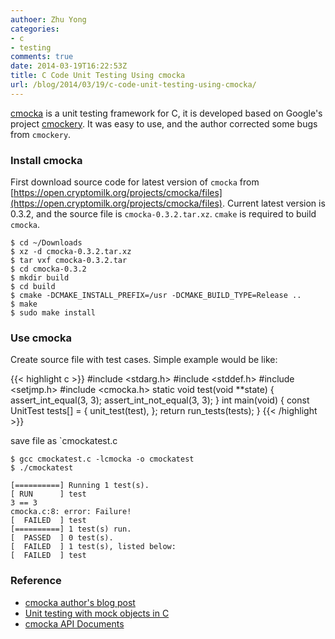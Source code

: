 ```yaml
---
authoer: Zhu Yong
categories:
- c
- testing
comments: true
date: 2014-03-19T16:22:53Z
title: C Code Unit Testing Using cmocka
url: /blog/2014/03/19/c-code-unit-testing-using-cmocka/
---
```


[cmocka](http://cmocka.org/) is a unit testing framework for C, it is developed based on Google's project [cmockery](https://code.google.com/p/cmockery/). It was easy to use, and the author corrected some bugs from `cmockery`. 

### Install cmocka

First download source code for latest version of `cmocka` from [https://open.cryptomilk.org/projects/cmocka/files](https://open.cryptomilk.org/projects/cmocka/files). Current latest version is 0.3.2, and the source file is `cmocka-0.3.2.tar.xz`. `cmake` is required to build `cmocka`. 

    $ cd ~/Downloads
    $ xz -d cmocka-0.3.2.tar.xz
    $ tar vxf cmocka-0.3.2.tar
    $ cd cmocka-0.3.2
    $ mkdir build
    $ cd build
    $ cmake -DCMAKE_INSTALL_PREFIX=/usr -DCMAKE_BUILD_TYPE=Release ..
    $ make
    $ sudo make install
    
### Use cmocka

Create source file with test cases. Simple example would be like:

{{< highlight c >}}
#include <stdarg.h>
#include <stddef.h>
#include <setjmp.h>
#include <cmocka.h>
static void test(void **state)
{
    assert_int_equal(3, 3);
    assert_int_not_equal(3, 3);
}
int main(void) 
{
    const UnitTest tests[] = 
    {
        unit_test(test),
    };
    return run_tests(tests);
}
{{< /highlight >}}

save file as `cmockatest.c

    $ gcc cmockatest.c -lcmocka -o cmockatest
    $ ./cmockatest

    [==========] Running 1 test(s).
    [ RUN      ] test
    3 == 3
    cmocka.c:8: error: Failure!
    [  FAILED  ] test
    [==========] 1 test(s) run.
    [  PASSED  ] 0 test(s).
    [  FAILED  ] 1 test(s), listed below:
    [  FAILED  ] test

### Reference

* [cmocka author's blog post](https://blog.cryptomilk.org/2013/01/14/cmocka-a-unit-testing-framework-for-c/)
* [Unit testing with mock objects in C](https://lwn.net/Articles/558106/)
* [cmocka API Documents](http://www.cmocka.org/api/)
